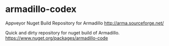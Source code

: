 # armadillo-codex
Appveyor Nuget Build Repository for Armadillo http://arma.sourceforge.net/

Quick and dirty repository for nuget build of Armadillo. https://www.nuget.org/packages/armadillo-code

